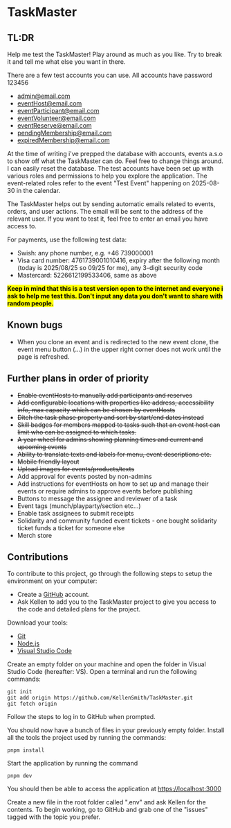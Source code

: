 # TaskMaster

## TL:DR

Help me test the TaskMaster!
Play around as much as you like. Try to break it and tell me what else you want in there.

There are a few test accounts you can use. All accounts have password 123456

- admin@email.com
- eventHost@email.com
- eventParticipant@email.com
- eventVolunteer@email.com
- eventReserve@email.com
- pendingMembership@email.com
- expiredMembership@email.com

At the time of writing i've prepped the database with accounts, events a.s.o to show off what the TaskMaster can do. Feel free to change things around. I can easily reset the database.
The test accounts have been set up with various roles and permissions to help you explore the application. The event-related roles refer to the event "Test Event" happening on 2025-08-30 in the calendar.

The TaskMaster helps out by sending automatic emails related to events, orders, and user actions. The email will be sent to the address of the relevant user. If you want to test it, feel free to enter an email you have access to.

For payments, use the following test data:

- Swish: any phone number, e.g. +46 739000001
- Visa card number: 4761739001010416, expiry after the following month (today is 2025/08/25 so 09/25 for me), any 3-digit security code
- Mastercard: 5226612199533406, same as above

<mark>**Keep in mind that this is a test version open to the internet and everyone i ask to help me test this. Don't input any data you don't want to share with random people.**</mark>

## Known bugs

- When you clone an event and is redirected to the new event clone, the event menu button (...) in the upper right corner does not work until the page is refreshed.

## Further plans in order of priority

- ~~Enable eventHosts to manually add participants and reserves~~
- ~~Add configurable locations with properties like address, accessibility info, max capacity which can be chosen by eventHosts~~
- ~~Ditch the task phase property and sort by start/end dates instead~~
- ~~Skill badges for members mapped to tasks such that an event host can limit who can be assigned to which tasks.~~
- ~~A year wheel for admins showing planning times and current and upcoming events~~
- ~~Ability to translate texts and labels for menu, event descriptions etc.~~
- ~~Mobile friendly layout~~
- ~~Upload images for events/products/texts~~
- Add approval for events posted by non-admins
- Add instructions for eventHosts on how to set up and manage their events or require admins to approve events before publishing
- Buttons to message the assignee and reviewer of a task
- Event tags (munch/playparty/section etc...)
- Enable task assignees to submit receipts
- Solidarity and community funded event tickets - one bought solidarity ticket funds a ticket for someone else
- Merch store

## Contributions

To contribute to this project, go through the following steps to setup the environment on your computer:

- Create a [GitHub](github.com) account.
- Ask Kellen to add you to the TaskMaster project to give you access to the code and detailed plans for the project.

Download your tools:

- [Git](https://git-scm.com/downloads)
- [Node.js](https://nodejs.org/en/download)
- [Visual Studio Code](https://visualstudio.microsoft.com/downloads/)

Create an empty folder on your machine and open the folder in Visual Studio Code (hereafter: VS). Open a terminal and run the following commands:

```
git init
git add origin https://github.com/KellenSmith/TaskMaster.git
git fetch origin
```

Follow the steps to log in to GitHub when prompted.

You should now have a bunch of files in your previously empty folder.
Install all the tools the project used by running the commands:

```
pnpm install
```

Start the application by running the command

```
pnpm dev
```

You should then be able to access the application at [https://localhost:3000](https://localhost:3000)

Create a new file in the root folder called ".env" and ask Kellen for the contents. To begin working, go to GitHub and grab one of the "issues" tagged with the topic you prefer.
